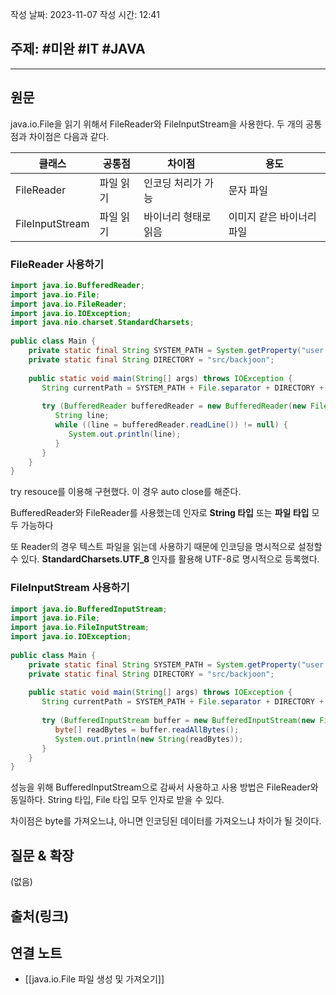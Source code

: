 작성 날짜: 2023-11-07
작성 시간: 12:41

## 주제: #미완 #IT #JAVA 

----
## 원문

java.io.File을 읽기 위해서 FileReader와 FileInputStream을 사용한다. 두 개의 공통점과 차이점은 다음과 같다.

| 클래스          | 공통점    | 차이점               | 용도                      |
| --------------- | --------- | -------------------- | ------------------------- |
| FileReader      | 파일 읽기 | 인코딩 처리가 가능   | 문자 파일                 |
| FileInputStream | 파일 읽기 | 바이너리 형태로 읽음 | 이미지 같은 바이너리 파일 |

### FileReader 사용하기

```java
import java.io.BufferedReader;  
import java.io.File;  
import java.io.FileReader;  
import java.io.IOException;  
import java.nio.charset.StandardCharsets;  
  
public class Main {  
    private static final String SYSTEM_PATH = System.getProperty("user.dir");  
    private static final String DIRECTORY = "src/backjoon";  
  
    public static void main(String[] args) throws IOException {  
       String currentPath = SYSTEM_PATH + File.separator + DIRECTORY + File.separator + "hello.txt";  
       
       try (BufferedReader bufferedReader = new BufferedReader(new FileReader(currentPath, StandardCharsets.UTF_8))) {  
          String line;  
          while ((line = bufferedReader.readLine()) != null) {  
             System.out.println(line);  
          }  
       }  
    }  
}
```

try resouce를 이용해 구현했다. 이 경우 auto close를 해준다.

BufferedReader와 FileReader를 사용했는데 인자로 **String 타입** 또는 **파일 타입** 모두 가능하다

또 Reader의 경우 텍스트 파일을 읽는데 사용하기 때문에 인코딩을 명시적으로 설정할 수 있다.
**StandardCharsets.UTF_8** 인자를 활용해 UTF-8로 명시적으로 등록했다.
### FileInputStream 사용하기
```java
import java.io.BufferedInputStream;  
import java.io.File;  
import java.io.FileInputStream;  
import java.io.IOException;  
  
public class Main {  
    private static final String SYSTEM_PATH = System.getProperty("user.dir");  
    private static final String DIRECTORY = "src/backjoon";  
  
    public static void main(String[] args) throws IOException {  
       String currentPath = SYSTEM_PATH + File.separator + DIRECTORY + File.separator + "hello.txt";  
       
       try (BufferedInputStream buffer = new BufferedInputStream(new FileInputStream(currentPath))) {  
          byte[] readBytes = buffer.readAllBytes();  
          System.out.println(new String(readBytes));  
       }  
    }  
}
```

성능을 위해 BufferedInputStream으로 감싸서 사용하고 사용 방법은 FileReader와 동일하다. String 타입, File 타입 모두 인자로 받을 수 있다. 

차이점은 byte를 가져오느냐, 아니면 인코딩된 데이터를 가져오느냐 차이가 될 것이다.
## 질문 & 확장

(없음)

## 출처(링크)


## 연결 노트

- [[java.io.File 파일 생성 및 가져오기]]









